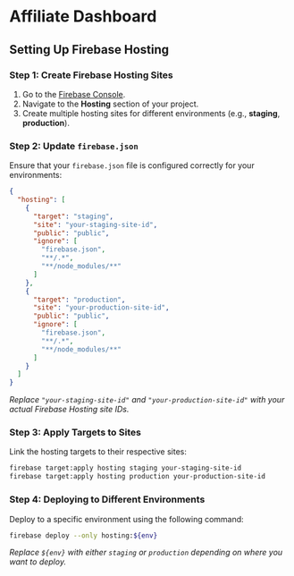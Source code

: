 

# Affiliate Dashboard

## Setting Up Firebase Hosting

### Step 1: Create Firebase Hosting Sites

1. Go to the [Firebase Console](https://console.firebase.google.com/).
2. Navigate to the **Hosting** section of your project.
3. Create multiple hosting sites for different environments (e.g., **staging**, **production**).

### Step 2: Update `firebase.json`

Ensure that your `firebase.json` file is configured correctly for your environments:

```json
{
  "hosting": [
    {
      "target": "staging",
      "site": "your-staging-site-id",
      "public": "public",
      "ignore": [
        "firebase.json",
        "**/.*",
        "**/node_modules/**"
      ]
    },
    {
      "target": "production",
      "site": "your-production-site-id",
      "public": "public",
      "ignore": [
        "firebase.json",
        "**/.*",
        "**/node_modules/**"
      ]
    }
  ]
}
```

*Replace `"your-staging-site-id"` and `"your-production-site-id"` with your actual Firebase Hosting site IDs.*

### Step 3: Apply Targets to Sites

Link the hosting targets to their respective sites:

```bash
firebase target:apply hosting staging your-staging-site-id
firebase target:apply hosting production your-production-site-id
```

### Step 4: Deploying to Different Environments

Deploy to a specific environment using the following command:

```bash
firebase deploy --only hosting:${env}
```

*Replace `${env}` with either `staging` or `production` depending on where you want to deploy.*

